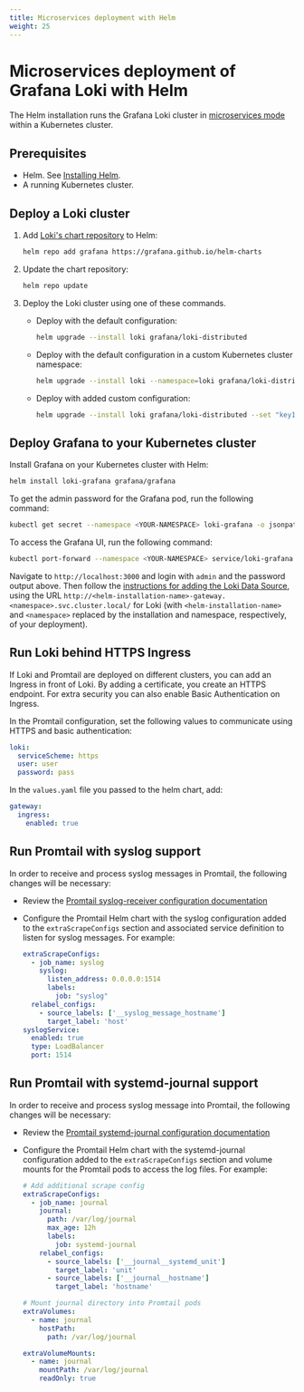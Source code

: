 ```yaml
---
title: Microservices deployment with Helm
weight: 25
---
```


# Microservices deployment of Grafana Loki with Helm

The Helm installation runs the Grafana Loki cluster in 
[microservices mode](../../sources/fundamentals/architecture/deployment-modes.md#microservices-mode)
within a Kubernetes cluster.

## Prerequisites

- Helm. See [Installing Helm](https://helm.sh/docs/intro/install/).
- A running Kubernetes cluster.

## Deploy a Loki cluster

1. Add [Loki's chart repository](https://github.com/grafana/helm-charts) to Helm:

    ```bash
    helm repo add grafana https://grafana.github.io/helm-charts
    ```

1. Update the chart repository:

    ```bash
    helm repo update
    ```

1. Deploy the Loki cluster using one of these commands.

    - Deploy with the default configuration:

        ```bash
        helm upgrade --install loki grafana/loki-distributed
        ```

    - Deploy with the default configuration in a custom Kubernetes cluster namespace:

        ```bash
        helm upgrade --install loki --namespace=loki grafana/loki-distributed
        ```

    - Deploy with added custom configuration:

        ```bash
        helm upgrade --install loki grafana/loki-distributed --set "key1=val1,key2=val2,..."
        ```

## Deploy Grafana to your Kubernetes cluster

Install Grafana on your Kubernetes cluster with Helm:

```bash
helm install loki-grafana grafana/grafana
```

To get the admin password for the Grafana pod, run the following command:

```bash
kubectl get secret --namespace <YOUR-NAMESPACE> loki-grafana -o jsonpath="{.data.admin-password}" | base64 --decode ; echo
```

To access the Grafana UI, run the following command:

```bash
kubectl port-forward --namespace <YOUR-NAMESPACE> service/loki-grafana 3000:80
```

Navigate to `http://localhost:3000` and login with `admin` and the password
output above. Then follow the [instructions for adding the Loki Data Source](../../getting-started/grafana/), using the URL
`http://<helm-installation-name>-gateway.<namespace>.svc.cluster.local/` for Loki
(with `<helm-installation-name>` and `<namespace>` replaced by the installation and namespace, respectively, of your deployment).

## Run Loki behind HTTPS Ingress

If Loki and Promtail are deployed on different clusters, you can add an Ingress
in front of Loki. By adding a certificate, you create an HTTPS endpoint. For
extra security you can also enable Basic Authentication on Ingress.

In the Promtail configuration, set the following values to communicate using HTTPS and basic authentication:

```yaml
loki:
  serviceScheme: https
  user: user
  password: pass
```

In the `values.yaml` file you passed to the helm chart, add:

```yaml
gateway:
  ingress:
    enabled: true
```

## Run Promtail with syslog support

In order to receive and process syslog messages in Promtail, the following changes will be necessary:

- Review the [Promtail syslog-receiver configuration documentation](../../clients/promtail/scraping/#syslog-receiver)

- Configure the Promtail Helm chart with the syslog configuration added to the `extraScrapeConfigs` section and associated service definition to listen for syslog messages. For example:

    ```yaml
    extraScrapeConfigs:
      - job_name: syslog
        syslog:
          listen_address: 0.0.0.0:1514
          labels:
            job: "syslog"
      relabel_configs:
        - source_labels: ['__syslog_message_hostname']
          target_label: 'host'
    syslogService:
      enabled: true
      type: LoadBalancer
      port: 1514
    ```

## Run Promtail with systemd-journal support

In order to receive and process syslog message into Promtail, the following changes will be necessary:

- Review the [Promtail systemd-journal configuration documentation](../../clients/promtail/scraping/#journal-scraping-linux-only)

- Configure the Promtail Helm chart with the systemd-journal configuration added to the `extraScrapeConfigs` section and volume mounts for the Promtail pods to access the log files. For example:

    ```yaml
    # Add additional scrape config
    extraScrapeConfigs:
      - job_name: journal
        journal:
          path: /var/log/journal
          max_age: 12h
          labels:
            job: systemd-journal
        relabel_configs:
          - source_labels: ['__journal__systemd_unit']
            target_label: 'unit'
          - source_labels: ['__journal__hostname']
            target_label: 'hostname'
    
    # Mount journal directory into Promtail pods
    extraVolumes:
      - name: journal
        hostPath:
          path: /var/log/journal

    extraVolumeMounts:
      - name: journal
        mountPath: /var/log/journal
        readOnly: true
    ```
